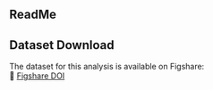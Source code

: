 ## ReadMe

## Dataset Download
The dataset for this analysis is available on Figshare:  
📂 [Figshare DOI](https://doi.org/10.6084/m9.figshare.28485413)




